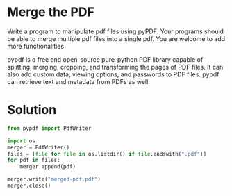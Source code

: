 # Merge the PDF
Write a program to manipulate pdf files using pyPDF. Your programs should be able to merge multiple pdf files into a single pdf. You are welcome to add more functionalities

pypdf is a free and open-source pure-python PDF library capable of splitting, merging, cropping, and transforming the pages of PDF files. It can also add custom data, viewing options, and passwords to PDF files. pypdf can retrieve text and metadata from PDFs as well.

# Solution
```python
from pypdf import PdfWriter

import os
merger = PdfWriter()
files = [file for file in os.listdir() if file.endswith(".pdf")]
for pdf in files:
    merger.append(pdf)

merger.write("merged-pdf.pdf")
merger.close()
```
